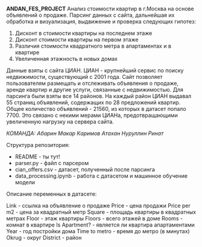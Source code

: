 **ANDAN_FES_PROJECT**
Анализ стоимости квартир в г.Москва на основе объявлений о продаже.
Парсинг данных с сайта, дальнейшая их обработка и визуализация, выдвижение и проверка следующих гипотез:

1. Дисконт в стоимости квартиры на последнем этаже
2. Дисконт стоимости квартиры на первом этаже
3. Различия стоимости квадратного метра в апартаментах и в квартире
4. Увеличенная этажность в новых домах

Данные взяты с сайта ЦИАН. ЦИАН -  крупнейший сервис по поиску недвижимости, существующий с 2001 года.  Сайт позволяет пользователям размещать и отслеживать объявления о продаже, аренде квартир и другие услуги, связанные с недвижимостью. 
Для парсинга были взяты все 14 районов. На каждый район ЦИАН выдавал 55 страниц объявлений, содержащих по 28 предложений квартир. Общее количество объявлений - 21560, из которых в датасет попало 7700. Это связано с некими мерами ЦИАНа, предотвращающими увеличенную нагрузку на сервера сайта. 

*КОМАНДА:
Абарин Макар
Каримов Атахан
Нуруллин Ринат*

Структура репозитория:
* README - ты тут!
* parser.py - файл с парсером
* cian_offers.csv - датасет, полученный после парсинга 
* data_processing.ipynb - работа с датасетом и машинное обучение модели

Описание переменных в датасете:

Link - ссылка на объявление о продаже
Price - цена продажи
Price per m2 - цена за квадратный метр
Square - площадь квартиры в квадратных метрах
Floor - этаж квартиры
Floors - всего этажей в доме
Rooms - комнат в квартире
Is Apartment? - является ли квартира апартаментами
Year - год постройки дома
Time to metro - время до метро (в минутах)
Okrug - округ
District - район
